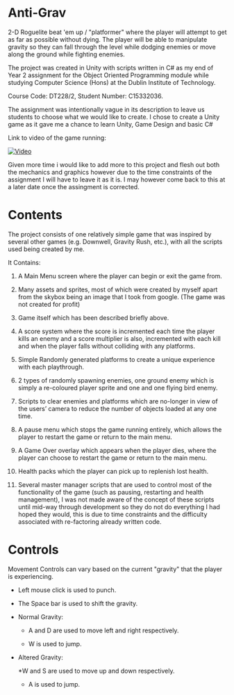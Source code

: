 # Anti-Grav
2-D Roguelite beat 'em up / "platformer" where the player will attempt to get as far as possible without dying. 
The player will be able to manipulate gravity so they can fall through the level while dodging enemies or 
move along the ground while fighting enemies.

The project was created in Unity with scripts written in C# as my end of Year 2 assignment for the Object 
Oriented Programming module while studying Computer Science (Hons) at the Dublin Institute of Technology.

Course Code: DT228/2, Student Number: C15332036.

The assignment was intentionally vague in its description to leave us students to choose what we would like to 
create. I chose to create a Unity game as it gave me a chance to learn Unity, Game Design and basic C#

Link to video of the game running:
 
[![Video](http://img.youtube.com/vi/afk8d3FPoPQ/0.jpg)](http://www.youtube.com/watch?v=afk8d3FPoPQ)

Given more time i would like to add more to this project and flesh out both the mechanics and graphics 
however due to the time constraints of the assignment I will have to leave it as it is. I may however come back 
to this at a later date once the assingment is corrected.

# Contents
The project consists of one relatively simple game that was inspired by several other games (e.g. Downwell, 
Gravity Rush, etc.), with all the scripts used being created by me.

It Contains:

1. A Main Menu screen where the player can begin or exit the game from.

2. Many assets and sprites, most of which were created by myself apart from the skybox being an image that I 
took from google. (The game was not created for profit)

3. Game itself which has been described briefly above.

4. A score system where the score is incremented each time the player kills an enemy and a score multiplier is 
also, incremented with each kill and when the player falls without colliding with any platforms.

5. Simple Randomly generated platforms to create a unique experience with each playthrough.

6. 2 types of randomly spawning enemies, one ground enemy which is simply a re-coloured player sprite and one 
and one flying bird enemy.

7. Scripts to clear enemies and platforms which are no-longer in view of the users’ camera to reduce the 
number of objects loaded at any one time.

8. A pause menu which stops the game running entirely, which allows the player to restart the game or return 
to the main menu.

9. A Game Over overlay which appears when the player dies, where the player can choose to restart the game or 
return to the main menu.

10. Health packs which the player can pick up to replenish lost health.

11. Several master manager scripts that are used to control most of the functionality of the game (such as 
pausing, restarting and health management), I was not made aware of the concept of these scripts until mid-way 
through development so they do not do everything I had hoped they would, this is due to time constraints and 
the difficulty associated with re-factoring already written code.

# Controls
Movement Controls can vary based on the current "gravity" that the player is experiencing.

* Left mouse click is used to punch.

* The Space bar is used to shift the gravity.

* Normal Gravity:

	* A and D are used to move left and right respectively.
	
	* W is used to jump.
	
* Altered Gravity:

	*W and S are used to move up and down respectively.
	
	* A is used to jump.
